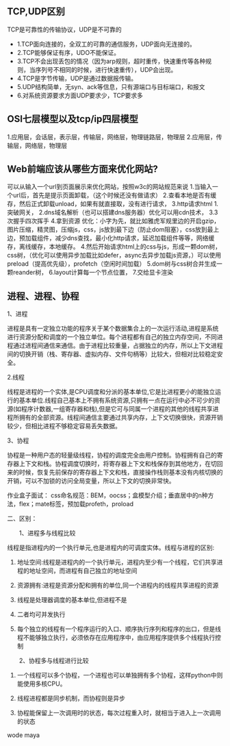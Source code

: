 ## TCP,UDP区别
 TCP是可靠性的传输协议，UDP是不可靠的
 - 1.TCP面向连接的，全双工的可靠的通信服务，UDP面向无连接的。
 - 2.TCP能够保证有序，UDO不能保证。
 - 3.TCP不会出现丢包的情况（因为arp规则，超时重传，快速重传等各种规则，当序列号不相同的时候，进行快速重传），UDP会出现。
 - 4.TCP是字节传输，UDP是通过数据报传输。
 - 5.UDP结构简单，无syn、ack等信息，只有源端口与目标端口，和报文
 - 6.对系统资源要求方面UDP要求少，TCP要求多

 ## OSI七层模型以及tcp/ip四层模型

1.应用层，会话层，表示层，传输层，网络层，物理链路层，物理层
2.应用层，传输层，网络层，物理层

## Web前端应该从哪些方面来优化网站?

可以从输入一个url到页面展示来优化网站，按照w3c的网站规范来说
1.当输入一个url后，首先是提示页面卸载，（这个时候还没有做请求）
2.查看本地是否有缓存，然后正式卸载unload，如果有就直接取，没有进行请求，
3.http请求html
    1.突破网关，
    2.dns域名解析（也可以搭建dns服务器）优化可以用cdn技术，
    3.3次握手四次挥手
    4.拿到资源
    优化：小字为先，就比如雅虎军规里边的开启gzip，图片压缩，精灵图，压缩js，css，js放到最下边（防止dom阻塞），css放到最上边，预加载组件，减少dns查找，最小化http请求，延迟加载组件等等，网络缓存，离线缓存，本地缓存。
4.然后开始请求html上的css与js，形成一颗dom树，css树，（优化可以使用异步加载比如defer，async去异步加载js资源，）可以使用preload（提高优先级），profetch（空闲时间加载）
5.dom树与css树合并生成一颗reander树，
6.layout计算每一个节点位置，
7.交给显卡渲染
## 进程、进程、协程

1、进程

进程是具有一定独立功能的程序关于某个数据集合上的一次运行活动,进程是系统进行资源分配和调度的一个独立单位。每个进程都有自己的独立内存空间，不同进程通过进程间通信来通信。由于进程比较重量，占据独立的内存，所以上下文进程间的切换开销（栈、寄存器、虚拟内存、文件句柄等）比较大，但相对比较稳定安全。

2.线程

线程是进程的一个实体,是CPU调度和分派的基本单位,它是比进程更小的能独立运行的基本单位.线程自己基本上不拥有系统资源,只拥有一点在运行中必不可少的资源(如程序计数器,一组寄存器和栈),但是它可与同属一个进程的其他的线程共享进程所拥有的全部资源。线程间通信主要通过共享内存，上下文切换很快，资源开销较少，但相比进程不够稳定容易丢失数据。

3、协程

协程是一种用户态的轻量级线程，协程的调度完全由用户控制。协程拥有自己的寄存器上下文和栈。协程调度切换时，将寄存器上下文和栈保存到其他地方，在切回来的时候，恢复先前保存的寄存器上下文和栈，直接操作栈则基本没有内核切换的开销，可以不加锁的访问全局变量，所以上下文的切换非常快。

作业盒子面试：
css命名规范：BEM，oocss；盒模型介绍；垂直居中的n种方法，flex；mate标签，预加载profeth，proload

二、区别：

　　1、进程多与线程比较

线程是指进程内的一个执行单元,也是进程内的可调度实体。线程与进程的区别:
1) 地址空间:线程是进程内的一个执行单元，进程内至少有一个线程，它们共享进程的地址空间，而进程有自己独立的地址空间
2) 资源拥有:进程是资源分配和拥有的单位,同一个进程内的线程共享进程的资源
3) 线程是处理器调度的基本单位,但进程不是
4) 二者均可并发执行

5) 每个独立的线程有一个程序运行的入口、顺序执行序列和程序的出口，但是线程不能够独立执行，必须依存在应用程序中，由应用程序提供多个线程执行控制

　　2、协程多与线程进行比较

1) 一个线程可以多个协程，一个进程也可以单独拥有多个协程，这样python中则能使用多核CPU。

2) 线程进程都是同步机制，而协程则是异步

3) 协程能保留上一次调用时的状态，每次过程重入时，就相当于进入上一次调用的状态


wode maya

 



